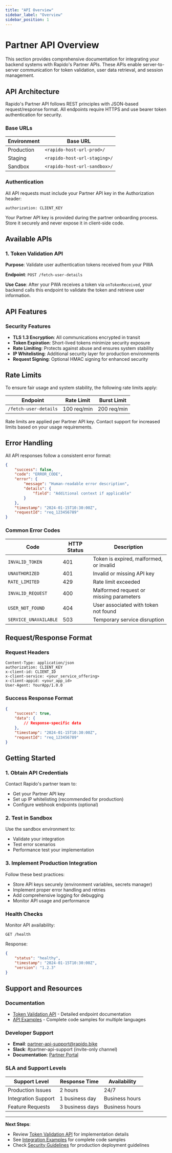```yaml
---
title: "API Overview"
sidebar_label: "Overview"
sidebar_position: 1
---
```


# Partner API Overview

This section provides comprehensive documentation for integrating your backend systems with Rapido's Partner APIs. These APIs enable server-to-server communication for token validation, user data retrieval, and session management.

## API Architecture

Rapido's Partner API follows REST principles with JSON-based request/response format. All endpoints require HTTPS and use bearer token authentication for security.

### Base URLs

| Environment | Base URL |
|-------------|----------|
| Production | `<rapido-host-url-prod>/` |
| Staging | `<rapido-host-url-staging>/` |
| Sandbox | `<rapido-host-url-sandbox>/` |

### Authentication

All API requests must include your Partner API key in the Authorization header:

```http
authorization: CLIENT_KEY
```

Your Partner API key is provided during the partner onboarding process. Store it securely and never expose it in client-side code.

## Available APIs

### 1. Token Validation API
**Purpose**: Validate user authentication tokens received from your PWA

**Endpoint**: `POST /fetch-user-details`

**Use Case**: After your PWA receives a token via `onTokenReceived`, your backend calls this endpoint to validate the token and retrieve user information.

## API Features

### Security Features
- **TLS 1.3 Encryption**: All communications encrypted in transit
- **Token Expiration**: Short-lived tokens minimize security exposure
- **Rate Limiting**: Protects against abuse and ensures system stability
- **IP Whitelisting**: Additional security layer for production environments
- **Request Signing**: Optional HMAC signing for enhanced security

## Rate Limits

To ensure fair usage and system stability, the following rate limits apply:

| Endpoint | Rate Limit | Burst Limit |
|----------|------------|-------------|
| `/fetch-user-details` | 100 req/min | 200 req/min |

Rate limits are applied per Partner API key. Contact support for increased limits based on your usage requirements.

## Error Handling

All API responses follow a consistent error format:

```json
{
    "success": false,
    "code": "ERROR_CODE",
    "error": {
        "message": "Human-readable error description",
        "details": {
            "field": "Additional context if applicable"
        }
    },
    "timestamp": "2024-01-15T10:30:00Z",
    "requestId": "req_123456789"
}
```

### Common Error Codes

| Code | HTTP Status | Description |
|------|-------------|-------------|
| `INVALID_TOKEN` | 401 | Token is expired, malformed, or invalid |
| `UNAUTHORIZED` | 401 | Invalid or missing API key |
| `RATE_LIMITED` | 429 | Rate limit exceeded |
| `INVALID_REQUEST` | 400 | Malformed request or missing parameters |
| `USER_NOT_FOUND` | 404 | User associated with token not found |
| `SERVICE_UNAVAILABLE` | 503 | Temporary service disruption |

## Request/Response Format

### Request Headers
```http
Content-Type: application/json
authorization: CLIENT_KEY
x-client-id: CLIENT_ID
x-client-service: <your_service_offering>
x-client-appid: <your_app_id>
User-Agent: YourApp/1.0.0
```

### Success Response Format
```json
{
    "success": true,
    "data": {
        // Response-specific data
    },
    "timestamp": "2024-01-15T10:30:00Z",
    "requestId": "req_123456789"
}
```

## Getting Started

### 1. Obtain API Credentials
Contact Rapido's partner team to:
- Get your Partner API key
- Set up IP whitelisting (recommended for production)
- Configure webhook endpoints (optional)

### 2. Test in Sandbox
Use the sandbox environment to:
- Validate your integration
- Test error scenarios
- Performance test your implementation

### 3. Implement Production Integration
Follow these best practices:
- Store API keys securely (environment variables, secrets manager)
- Implement proper error handling and retries
- Add comprehensive logging for debugging
- Monitor API usage and performance

### Health Checks
Monitor API availability:
```http
GET /health
```

Response:
```json
{
    "status": "healthy",
    "timestamp": "2024-01-15T10:30:00Z",
    "version": "1.2.3"
}
```

## Support and Resources

### Documentation
- [Token Validation API](./token-validation.md) - Detailed endpoint documentation
- [API Examples](./examples.md) - Complete code samples for multiple languages

### Developer Support
- **Email**: [partner-api-support@rapido.bike](mailto:partner-api-support@rapido.bike)
- **Slack**: #partner-api-support (invite-only channel)
- **Documentation**: [Partner Portal](https://partners.rapido.bike/docs)

### SLA and Support Levels

| Support Level | Response Time | Availability |
|---------------|---------------|--------------|
| Production Issues | 2 hours | 24/7 |
| Integration Support | 1 business day | Business hours |
| Feature Requests | 3 business days | Business hours |

---

**Next Steps**: 
- Review [Token Validation API](./token-validation.md) for implementation details
- See [Integration Examples](./examples.md) for complete code samples
- Check [Security Guidelines](../security.md) for production deployment guidelines